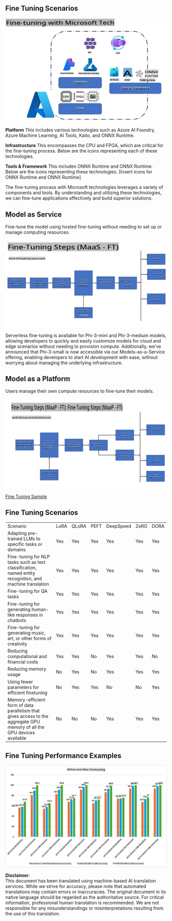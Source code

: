 ## Fine Tuning Scenarios

![FineTuning with MS Services](../../../../translated_images/FinetuningwithMS.25759a0154a97ad90e43a6cace37d6bea87f0ac0236ada3ad5d4a1fbacc3bdf7.en.png)

**Platform** This includes various technologies such as Azure AI Foundry, Azure Machine Learning, AI Tools, Kaito, and ONNX Runtime. 

**Infrastructure** This encompasses the CPU and FPGA, which are critical for the fine-tuning process. Below are the icons representing each of these technologies.

**Tools & Framework** This includes ONNX Runtime and ONNX Runtime. Below are the icons representing these technologies.
[Insert icons for ONNX Runtime and ONNX Runtime]

The fine-tuning process with Microsoft technologies leverages a variety of components and tools. By understanding and utilizing these technologies, we can fine-tune applications effectively and build superior solutions.

## Model as Service

Fine-tune the model using hosted fine-tuning without needing to set up or manage computing resources.

![MaaS Fine Tuning](../../../../translated_images/MaaSfinetune.6184d80a336ea9d7bb67a581e9e5d0b021cafdffff7ba257c2012e2123e0d77e.en.png)

Serverless fine-tuning is available for Phi-3-mini and Phi-3-medium models, allowing developers to quickly and easily customize models for cloud and edge scenarios without needing to provision compute. Additionally, we’ve announced that Phi-3-small is now accessible via our Models-as-a-Service offering, enabling developers to start AI development with ease, without worrying about managing the underlying infrastructure.

## Model as a Platform 

Users manage their own compute resources to fine-tune their models.

![Maap Fine Tuning](../../../../translated_images/MaaPFinetune.cf8b08ef05bf57f362da90834be87562502f4370de4a7325a9fb03b8c008e5e7.en.png)

[Fine Tuning Sample](https://github.com/Azure/azureml-examples/blob/main/sdk/python/foundation-models/system/finetune/chat-completion/chat-completion.ipynb)

## Fine Tuning Scenarios 

| | | | | | | |
|-|-|-|-|-|-|-|
|Scenario|LoRA|QLoRA|PEFT|DeepSpeed|ZeRO|DORA|
|Adapting pre-trained LLMs to specific tasks or domains|Yes|Yes|Yes|Yes|Yes|Yes|
|Fine-tuning for NLP tasks such as text classification, named entity recognition, and machine translation|Yes|Yes|Yes|Yes|Yes|Yes|
|Fine-tuning for QA tasks|Yes|Yes|Yes|Yes|Yes|Yes|
|Fine-tuning for generating human-like responses in chatbots|Yes|Yes|Yes|Yes|Yes|Yes|
|Fine-tuning for generating music, art, or other forms of creativity|Yes|Yes|Yes|Yes|Yes|Yes|
|Reducing computational and financial costs|Yes|Yes|No|Yes|Yes|No|
|Reducing memory usage|No|Yes|No|Yes|Yes|Yes|
|Using fewer parameters for efficient finetuning|No|Yes|Yes|No|No|Yes|
|Memory-efficient form of data parallelism that gives access to the aggregate GPU memory of all the GPU devices available|No|No|No|Yes|Yes|Yes|

## Fine Tuning Performance Examples

![Finetuning Performance](../../../../translated_images/Finetuningexamples.9dbf84557eef43e011eb7cadf51f51686f9245f7953e2712a27095ab7d18a6d1.en.png)

**Disclaimer**:  
This document has been translated using machine-based AI translation services. While we strive for accuracy, please note that automated translations may contain errors or inaccuracies. The original document in its native language should be regarded as the authoritative source. For critical information, professional human translation is recommended. We are not responsible for any misunderstandings or misinterpretations resulting from the use of this translation.